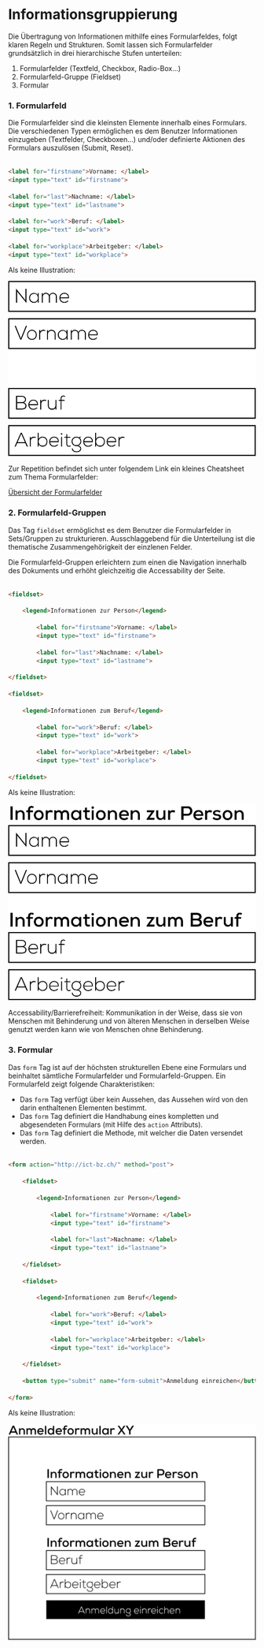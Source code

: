 # Informationsgruppierung

Die Übertragung von Informationen mithilfe eines Formularfeldes, folgt klaren Regeln und Strukturen. Somit lassen sich Formularfelder grundsätzlich in drei hierarchische Stufen unterteilen:

1. Formularfelder (Textfeld, Checkbox, Radio-Box...)
2. Formularfeld-Gruppe (Fieldset)
3. Formular

### 1. Formularfeld

Die Formularfelder sind die kleinsten Elemente innerhalb eines Formulars. Die verschiedenen Typen ermöglichen es dem Benutzer Informationen einzugeben (Textfelder, Checkboxen...) und/oder definierte Aktionen des Formulars auszulösen (Submit, Reset).

```html

<label for="firstname">Vorname: </label>
<input type="text" id="firstname">

<label for="last">Nachname: </label>
<input type="text" id="lastname">

<label for="work">Beruf: </label>
<input type="text" id="work">

<label for="workplace">Arbeitgeber: </label>
<input type="text" id="workplace">

```

Als keine Illustration:

![Formularfelder](src/Formularfelder.jpg)


Zur Repetition befindet sich unter folgendem Link ein kleines Cheatsheet zum Thema Formularfelder:

[Übersicht der Formularfelder](http://www.offlinegmbh.ch/vfi/formulare.html)

### 2. Formularfeld-Gruppen

Das Tag `fieldset` ermöglichst es dem Benutzer die Formularfelder in Sets/Gruppen zu strukturieren. Ausschlaggebend für die Unterteilung ist die thematische Zusammengehörigkeit der einzlenen Felder.

Die Formularfeld-Gruppen erleichtern zum einen die Navigation innerhalb des Dokuments und erhöht gleichzeitig die Accessability der Seite.

```html

<fieldset>
    
    <legend>Informationen zur Person</legend>

        <label for="firstname">Vorname: </label>
        <input type="text" id="firstname">

        <label for="last">Nachname: </label>
        <input type="text" id="lastname">

</fieldset>

<fieldset>

    <legend>Informationen zum Beruf</legend>
        
        <label for="work">Beruf: </label>
        <input type="text" id="work">

        <label for="workplace">Arbeitgeber: </label>
        <input type="text" id="workplace">

</fieldset>

```

Als keine Illustration:

![Formularfelder](src/Fieldset.jpg)

Accessability/Barrierefreiheit: Kommunikation in der Weise, dass sie von Menschen mit Behinderung und von älteren Menschen in derselben Weise genutzt werden kann wie von Menschen ohne Behinderung.

### 3. Formular

Das `form` Tag ist auf der höchsten strukturellen Ebene eine Formulars und beinhaltet sämtliche Formularfelder und Formularfeld-Gruppen. Ein Formularfeld zeigt folgende Charakteristiken:

* Das `form` Tag verfügt über kein Aussehen, das Aussehen wird von den darin enthaltenen Elementen bestimmt.
* Das `form` Tag definiert die Handhabung eines kompletten und abgesendeten Formulars (mit Hilfe des `action` Attributs).
* Das `form` Tag definiert die Methode, mit welcher die Daten versendet werden.


```html

<form action="http://ict-bz.ch/" method="post">

    <fieldset>
        
        <legend>Informationen zur Person</legend>

            <label for="firstname">Vorname: </label>
            <input type="text" id="firstname">

            <label for="last">Nachname: </label>
            <input type="text" id="lastname">

    </fieldset>

    <fieldset>

        <legend>Informationen zum Beruf</legend>
            
            <label for="work">Beruf: </label>
            <input type="text" id="work">

            <label for="workplace">Arbeitgeber: </label>
            <input type="text" id="workplace">

    </fieldset>

    <button type="submit" name="form-submit">Anmeldung einreichen</button>

</form>

```


Als keine Illustration:

![Formularfelder](src/Form.jpg)